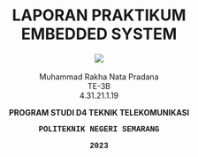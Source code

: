 <h1 align="center">LAPORAN PRAKTIKUM<br>EMBEDDED SYSTEM</h1>
<p align="center">
  <img src="https://upload.wikimedia.org/wikipedia/commons/f/f6/Logo-Polines-96dpi-200px.png">
<br>
<br>Muhammad Rakha Nata Pradana
<br>TE-3B
<br>4.31.21.1.19</p>
<b><p align="center">PROGRAM STUDI D4 TEKNIK TELEKOMUNIKASI</p>
<p style="font-family:courier;" align="center">POLITEKNIK NEGERI SEMARANG</p>
<p style="font-family:courier;" align="center">2023</p></b>